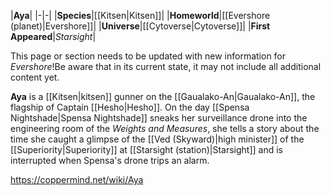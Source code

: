 |**Aya**|
|-|-|
|**Species**|[[Kitsen\|Kitsen]]|
|**Homeworld**|[[Evershore (planet)\|Evershore]]|
|**Universe**|[[Cytoverse\|Cytoverse]]|
|**First Appeared**|*Starsight*|

This page or section needs to be updated with new information for *Evershore*!Be aware that in its current state, it may not include all additional content yet.

**Aya** is a [[Kitsen\|kitsen]] gunner on the [[Gaualako-An\|Gaualako-An]], the flagship of Captain [[Hesho\|Hesho]]. On the day [[Spensa Nightshade\|Spensa Nightshade]] sneaks her surveillance drone into the engineering room of the *Weights and Measures*, she tells a story about the time she caught a glimpse of the [[Ved (Skyward)\|high minister]] of the [[Superiority\|Superiority]] at [[Starsight (station)\|Starsight]] and is interrupted when Spensa's drone trips an alarm.



https://coppermind.net/wiki/Aya